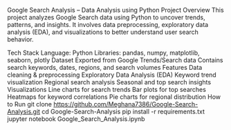 Google Search Analysis – Data Analysis using Python
Project Overview
This project analyzes Google Search data using Python to uncover trends, patterns, and insights. It involves data preprocessing, exploratory data analysis (EDA), and visualizations to better understand user search behavior.

Tech Stack
Language: Python
Libraries: pandas, numpy, matplotlib, seaborn, plotly
Dataset
Exported from Google Trends/Search data
Contains search keywords, dates, regions, and search volumes
Features
Data cleaning & preprocessing
Exploratory Data Analysis (EDA)
Keyword trend visualization
Regional search analysis
Seasonal and top search insights
Visualizations
Line charts for search trends
Bar plots for top searches
Heatmaps for keyword correlations
Pie charts for regional distribution
How to Run
git clone https://github.com/Meghana7386/Google-Search-Analysis.git
cd Google-Search-Analysis
pip install -r requirements.txt
jupyter notebook Google_Search_Analysis.ipynb
